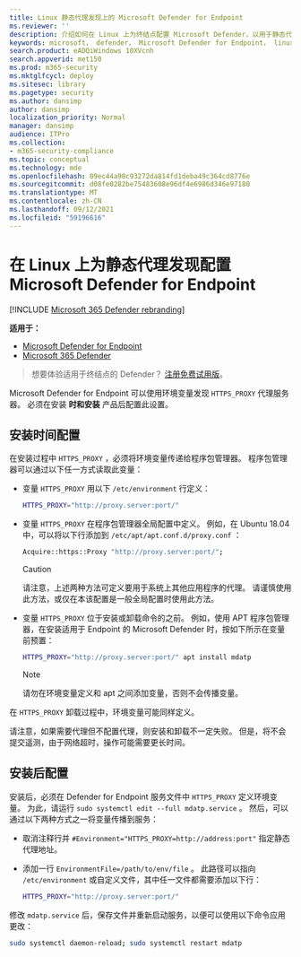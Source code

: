 ```yaml
---
title: Linux 静态代理发现上的 Microsoft Defender for Endpoint
ms.reviewer: ''
description: 介绍如何在 Linux 上为终结点配置 Microsoft Defender，以用于静态代理发现。
keywords: microsoft， defender， Microsoft Defender for Endpoint， linux， 安装， 代理
search.product: eADQiWindows 10XVcnh
search.appverid: met150
ms.prod: m365-security
ms.mktglfcycl: deploy
ms.sitesec: library
ms.pagetype: security
ms.author: dansimp
author: dansimp
localization_priority: Normal
manager: dansimp
audience: ITPro
ms.collection:
- m365-security-compliance
ms.topic: conceptual
ms.technology: mde
ms.openlocfilehash: 09ec44a90c93272da814fd1deba49c364cd8776e
ms.sourcegitcommit: d08fe0282be75483608e96df4e6986d346e97180
ms.translationtype: MT
ms.contentlocale: zh-CN
ms.lasthandoff: 09/12/2021
ms.locfileid: "59196616"
---
```

# <a name="configure-microsoft-defender-for-endpoint-on-linux-for-static-proxy-discovery"></a>在 Linux 上为静态代理发现配置 Microsoft Defender for Endpoint

[!INCLUDE [Microsoft 365 Defender rebranding](../../includes/microsoft-defender.md)]

**适用于：**
- [Microsoft Defender for Endpoint](https://go.microsoft.com/fwlink/p/?linkid=2154037)
- [Microsoft 365 Defender](https://go.microsoft.com/fwlink/?linkid=2118804)

> 想要体验适用于终结点的 Defender？ [注册免费试用版](https://signup.microsoft.com/create-account/signup?products=7f379fee-c4f9-4278-b0a1-e4c8c2fcdf7e&ru=https://aka.ms/MDEp2OpenTrial?ocid=docs-wdatp-investigateip-abovefoldlink)。

Microsoft Defender for Endpoint 可以使用环境变量发现 `HTTPS_PROXY` 代理服务器。 必须在安装 **时和安装** 产品后配置此设置。

## <a name="installation-time-configuration"></a>安装时间配置

在安装过程中 `HTTPS_PROXY` ，必须将环境变量传递给程序包管理器。 程序包管理器可以通过以下任一方式读取此变量：

- 变量 `HTTPS_PROXY` 用以下 `/etc/environment` 行定义：

  ```bash
  HTTPS_PROXY="http://proxy.server:port/"
  ```

- 变量 `HTTPS_PROXY` 在程序包管理器全局配置中定义。 例如，在 Ubuntu 18.04 中，可以将以下行添加到 `/etc/apt/apt.conf.d/proxy.conf` ：

  ```bash
  Acquire::https::Proxy "http://proxy.server:port/";
  ```

  > [!CAUTION]
  > 请注意，上述两种方法可定义要用于系统上其他应用程序的代理。 请谨慎使用此方法，或仅在本该配置是一般全局配置时使用此方法。

- 变量 `HTTPS_PROXY` 位于安装或卸载命令的之前。 例如，使用 APT 程序包管理器，在安装适用于 Endpoint 的 Microsoft Defender 时，按如下所示在变量前预置：

  ```bash
  HTTPS_PROXY="http://proxy.server:port/" apt install mdatp
  ```

  > [!NOTE]
  > 请勿在环境变量定义和 apt 之间添加变量，否则不会传播变量。

在 `HTTPS_PROXY` 卸载过程中，环境变量可能同样定义。

请注意，如果需要代理但不配置代理，则安装和卸载不一定失败。 但是，将不会提交遥测，由于网络超时，操作可能需要更长时间。

## <a name="post-installation-configuration"></a>安装后配置

安装后，必须在 Defender for Endpoint 服务文件中 `HTTPS_PROXY` 定义环境变量。 为此，请运行 `sudo systemctl edit --full mdatp.service` 。
然后，可以通过以下两种方式之一将变量传播到服务：

- 取消注释行并 `#Environment="HTTPS_PROXY=http://address:port"` 指定静态代理地址。

- 添加一行 `EnvironmentFile=/path/to/env/file` 。 此路径可以指向 `/etc/environment` 或自定义文件，其中任一文件都需要添加以下行：

  ```bash
  HTTPS_PROXY="http://proxy.server:port/"
  ```

修改 `mdatp.service` 后，保存文件并重新启动服务，以便可以使用以下命令应用更改：

```bash
sudo systemctl daemon-reload; sudo systemctl restart mdatp
```
